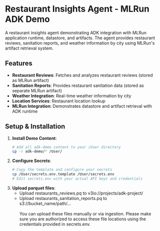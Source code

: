 # Restaurant Insights Agent - MLRun ADK Demo

A restaurant insights agent demonstrating ADK integration with MLRun application runtime, datastore, and artifacts. The agent provides restaurant reviews, sanitation reports, and weather information by city using MLRun's artifact retrieval system.

## Features
- **Restaurant Reviews**: Fetches and analyzes restaurant reviews (stored as MLRun artifact)
- **Sanitation Reports**: Provides restaurant sanitation data (stored as separate MLRun artifact)  
- **Weather Integration**: Real-time weather information by city
- **Location Services**: Restaurant location lookup
- **MLRun Integration**: Demonstrates datastore and artifact retrieval with ADK runtime

## Setup & Installation

1. **Install Demo Content**:
   ```bash
   # Add all adk-demo content to your /User directory
   cp -r adk-demo/* /User/

2. **Configure Secrets**:
    ```bash
    # Copy the template and configure your secrets
    cp /User/secrets.env.template /User/secrets.env
    # Edit secrets.env with your actual API keys and credentials

3. **Upload parquet files**: 
   - Upload restaurants_reviews.pq to v3io://projects/adk-project/
   - Upload restaurants_sanitation_reports.pq to s3://bucket_name/path/...
   <br><br>
   You can upload these files manually or via ingestion. 
   Please make sure you are authorized to access these file
   locations using the credentials provided in secrets.env.
